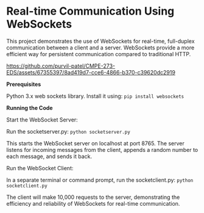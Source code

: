# Real-time Communication Using WebSockets

This project demonstrates the use of WebSockets for real-time, full-duplex communication between a client and a server. WebSockets provide a more efficient way for persistent communication compared to traditional HTTP.


https://github.com/purvil-patel/CMPE-273-EDS/assets/67355397/8ad419d7-cce6-4866-b370-c39620dc2919


**Prerequisites**

Python 3.x
web sockets library. Install it using: ```pip install websockets```

**Running the Code**

Start the WebSocket Server:

Run the socketserver.py: ```python socketserver.py```

This starts the WebSocket server on localhost at port 8765. The server listens for incoming messages from the client, appends a random number to each message, and sends it back.

Run the WebSocket Client:

In a separate terminal or command prompt, run the socketclient.py: ```python socketclient.py```

The client will make 10,000 requests to the server, demonstrating the efficiency and reliability of WebSockets for real-time communication.

